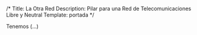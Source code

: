 /*
Title: La Otra Red
Description: Pilar para una Red de Telecomunicaciones Libre y Neutral
Template: portada
*/

<div>
Tenemos (...)
</div>